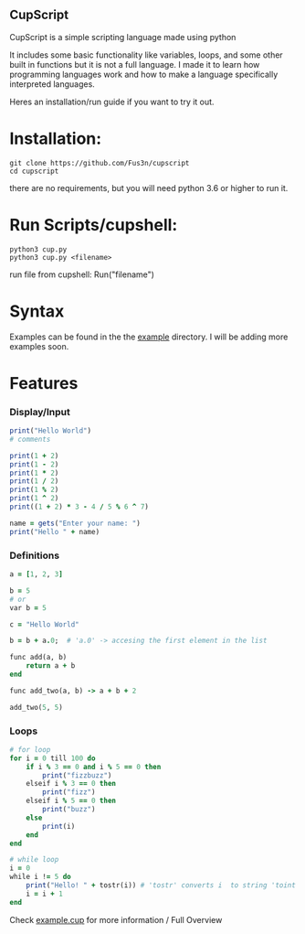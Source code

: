 ## CupScript

CupScript is a simple scripting language made using python

It includes some basic functionality like variables, loops, and some other built in functions but it is not a full language.
I made it to learn how programming languages work and how to make a language specifically interpreted languages.

Heres an installation/run guide if you want to try it out.

# Installation:

    git clone https://github.com/Fus3n/cupscript
    cd cupscript

there are no requirements, but you will need python 3.6 or higher to run it.

# Run Scripts/cupshell:

    python3 cup.py
    python3 cup.py <filename>


run file from cupshell: Run("filename")


# Syntax

Examples can be found in the the [example](https://github.com/Fus3n/cupscript/blob/main/examples) directory.
I will be adding more examples soon.


# Features

### Display/Input

```ruby
print("Hello World")
# comments

print(1 + 2)
print(1 - 2)
print(1 * 2)
print(1 / 2)
print(1 % 2)
print(1 ^ 2)
print((1 + 2) * 3 - 4 / 5 % 6 ^ 7)

name = gets("Enter your name: ")
print("Hello " + name)

```

### Definitions

```ruby
a = [1, 2, 3]

b = 5
# or
var b = 5

c = "Hello World"

b = b + a.0;  # 'a.0' -> accesing the first element in the list 

func add(a, b)
    return a + b
end

func add_two(a, b) -> a + b + 2

add_two(5, 5)

```

### Loops
```ruby
# for loop
for i = 0 till 100 do
	if i % 3 == 0 and i % 5 == 0 then
		print("fizzbuzz")
	elseif i % 3 == 0 then
		print("fizz")
	elseif i % 5 == 0 then
		print("buzz")
	else
		print(i)
	end
end

# while loop
i = 0
while i != 5 do
	print("Hello! " + tostr(i)) # 'tostr' converts i  to string 'toint' does opposite
	i = i + 1
end

```


Check [example.cup](https://github.com/Fus3n/cupscript/blob/main/example.cup) for more information / Full Overview
